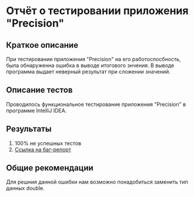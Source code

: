 # Отчёт о тестировании приложения "Precision"

## Краткое описание

При тестировании приложения "Precision" на его работоспосбность, была обнаруженна ошибка в выводе итогового знчения. В выводе программа выдает неверный результат при сложении значений.

## Описание тестов

Проводилось функциональное тестирование приложения "Precision" в программе IntelliJ IDEA.

## Результаты

1. 100% не успешных тестов
2. [Ссылка на баг-репорт](https://github.com/AntonLogy/Precision/issues/1)

## Общие рекомендации

Для решния данной ошибки нам возможно понадобиться заменить тип данных double.
